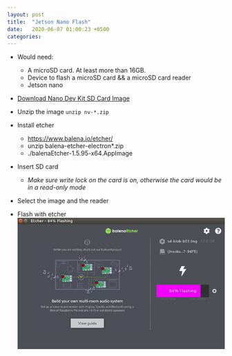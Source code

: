 ```yaml
---
layout: post
title:  "Jetson Nano Flash"
date:   2020-06-07 01:00:23 +0500
categories: 
---
```

- Would need:
  - A microSD card. At least more than 16GB. 
  - Device to flash a microSD card && a microSD card reader
  - Jetson nano

- [Download Nano Dev Kit SD Card Image](https://developer.nvidia.com/jetson-nano-sd-card-image)
- Unzip the image `unzip nv-*.zip`

- Install etcher
  - https://www.balena.io/etcher/
  - unzip balena-etcher-electron*.zip
  - ./balenaEtcher-1.5.95-x64.AppImage

- Insert SD card
  - *Make sure write lock on the card is on, otherwise the card would be in a read-only mode*

- Select the image and the reader
- Flash with etcher
![Flashing](/images/etcher_flashing.png)
